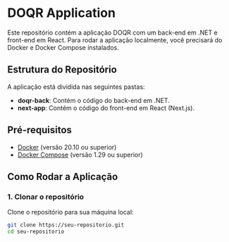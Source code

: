 # DOQR Application

Este repositório contém a aplicação DOQR com um back-end em .NET e front-end em React. Para rodar a aplicação localmente, você precisará do Docker e Docker Compose instalados.

## Estrutura do Repositório

A aplicação está dividida nas seguintes pastas:

- **doqr-back**: Contém o código do back-end em .NET.
- **next-app**: Contém o código do front-end em React (Next.js).

## Pré-requisitos

- [Docker](https://www.docker.com/get-started) (versão 20.10 ou superior)
- [Docker Compose](https://docs.docker.com/compose/install/) (versão 1.29 ou superior)

## Como Rodar a Aplicação

### 1. Clonar o repositório

Clone o repositório para sua máquina local:

```bash
git clone https://seu-repositorio.git
cd seu-repositorio
```
